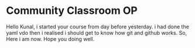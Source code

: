 # Community Classroom OP
Hello Kunal,
	i started your course from day before yesterday.
	i had done the yaml vdo then i realised i should get to know how git and github works. So, Here i am now. Hope you doing well.
